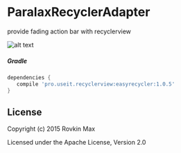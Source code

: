 # ParalaxRecyclerAdapter
provide fading action bar with recyclerview

![alt text](https://api.monosnap.com/rpc/file/download?id=8ghh7zA5Nzuj0lGwkoEvEcI3pOZ9o8)

##### Gradle
```groovy
dependencies {
   compile 'pro.useit.recyclerview:easyrecycler:1.0.5'
}
````


License
-----
Copyright (c) 2015 Rovkin Max

Licensed under the Apache License, Version 2.0
